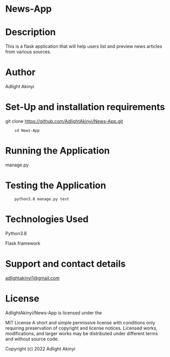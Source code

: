 # News-App

# Description
This is a flask application that will help users list and preview news articles from various sources.

# Author

Adlight Akinyi

# Set-Up  and installation requirements

  git clone  https://github.com/AdlightAkinyi/News-App.git

        cd News-App

# Running the Application


manage.py

# Testing the Application


        python3.8 manage.py test

# Technologies Used
 Python3.8

 Flask framework
# Support and contact details

 adlightakinyi1@gmail.com

# License

AdlightAkinyi/News-App is licensed under the

MIT License
A short and simple permissive license with conditions only requiring preservation of copyright and license notices. Licensed works, modifications, and larger works may be distributed under different terms and without source code.

Copyright (c) 2022 Adlight  Akinyi